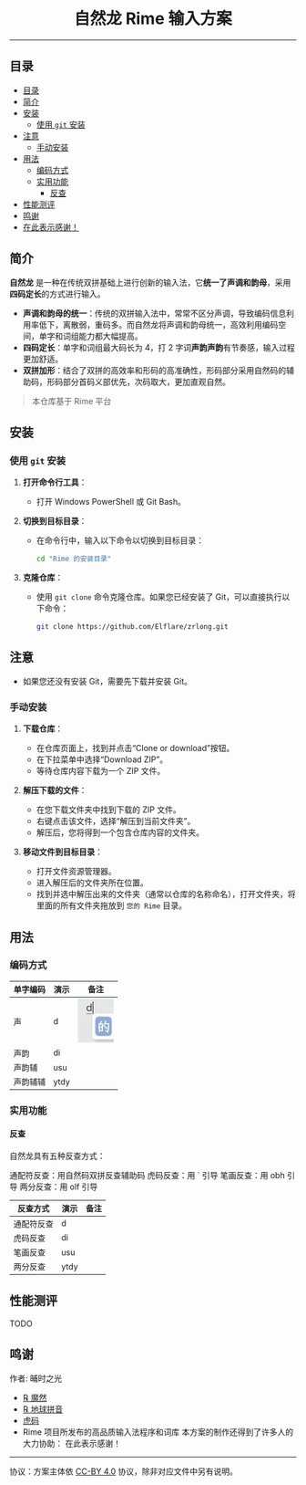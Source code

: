 <h1 style="text-align: center;"> 自然龙 Rime 输入方案 </h1>

---

## 目录

- [目录](#目录)
- [简介](#简介)
- [安装](#安装)
  - [使用 `git` 安装](#使用-git-安装)
- [注意](#注意)
  - [手动安装](#手动安装)
- [用法](#用法)
  - [编码方式](#编码方式)
  - [实用功能](#实用功能)
    - [反查](#反查)
- [性能测评](#性能测评)
- [鸣谢](#鸣谢)
- [在此表示感谢！](#在此表示感谢)
## 简介
**自然龙** 是一种在传统双拼基础上进行创新的输入法，它**统一了声调和韵母**，采用**四码定长**的方式进行输入。

- **声调和韵母的统一**：传统的双拼输入法中，常常不区分声调，导致编码信息利用率低下，离散弱，重码多。而自然龙将声调和韵母统一，高效利用编码空间，单字和词组能力都大幅提高。
- **四码定长**：单字和词组最大码长为 4，打 2 字词**声韵声韵**有节奏感，输入过程更加舒适。
- **双拼加形**：结合了双拼的高效率和形码的高准确性，形码部分采用自然码的辅助码，形码部分首码义部优先，次码取大，更加直观自然。

> 本仓库基于 Rime 平台
## 安装

### 使用 `git` 安装

1. **打开命令行工具**：

   - 打开 Windows PowerShell 或 Git Bash。

2. **切换到目标目录**：

   - 在命令行中，输入以下命令以切换到目标目录：
     ```bash
     cd "Rime 的安装目录"
     ```

3. **克隆仓库**：
   - 使用 `git clone` 命令克隆仓库。如果您已经安装了 Git，可以直接执行以下命令：
     ```bash
     git clone https://github.com/Elflare/zrlong.git
     ```

## 注意

- 如果您还没有安装 Git，需要先下载并安装 Git。

### 手动安装

1. **下载仓库**：
    - 在仓库页面上，找到并点击“Clone or download”按钮。
    - 在下拉菜单中选择“Download ZIP”。
    - 等待仓库内容下载为一个 ZIP 文件。

2. **解压下载的文件**：
    - 在您下载文件夹中找到下载的 ZIP 文件。
    - 右键点击该文件，选择“解压到当前文件夹”。
    - 解压后，您将得到一个包含仓库内容的文件夹。

3. **移动文件到目标目录**：
    - 打开文件资源管理器。
    - 进入解压后的文件夹所在位置。
    - 找到并选中解压出来的文件夹（通常以仓库的名称命名），打开文件夹，将里面的所有文件夹拖放到 `您的 Rime` 目录。

## 用法
### 编码方式
| 单字编码                              | 演示                                 |备注|
|-----------------|---------------------|---|
| 声 | d |![tst](https://github.com/Elflare/images-repo/blob/main/zrlong/sample/d.jpg?raw=true) |
| 声韵 | di | |
| 声韵辅 | usu | |
| 声韵辅辅 | ytdy | |
### 实用功能
#### 反查
自然龙具有五种反查方式：

通配符反查：用自然码双拼反查辅助码
虎码反查：用 \` 引导
笔画反查：用 obh 引导
两分反查：用 olf 引导

| 反查方式                              | 演示                                 |备注|
|-----------------|---------------------|---|
| 通配符反查 | d | |
| 虎码反查 | di | |
| 笔画反查 | usu | |
| 两分反查 | ytdy | |
## 性能测评
TODO

## 鸣谢
作者: 晡时之光

- [℞ 魔然](https://github.com/ksqsf/rime-moran)
- [℞ 地球拼音](https://github.com/rime/rime-terra-pinyin)
- [虎码](https://tiger-code.com/)
- Rime 项目所发布的高品质输入法程序和词库
本方案的制作还得到了许多人的大力协助：
在此表示感谢！
---
协议：方案主体依 [CC-BY 4.0](http://creativecommons.org/licenses/by/4.0/) 协议，除非对应文件中另有说明。
